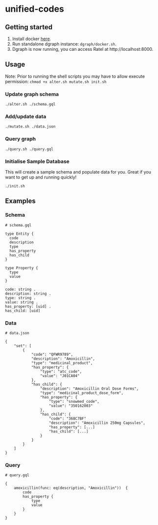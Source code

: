 # unified-codes

## Getting started

1. Install docker [here](https://docs.docker.com/get-docker/).
2. Run standalone dgraph instance: `dgraph/docker.sh`.
3. Dgraph is now running, you can access Ratel at http://localhost:8000.

## Usage

Note: Prior to running the shell scripts you may have to allow execute permission: `chmod +x alter.sh mutate.sh init.sh`

### Update graph schema

```
./alter.sh ./schema.gql
```

### Add/update data

```
./mutate.sh ./data.json
```

### Query graph

```
./query.sh ./query.gql
```

### Initialise Sample Database
This will create a sample schema and populate data for you. Great if you want to get up and running quickly!

```
./init.sh
```

## Examples

### Schema

```
# schema.gql

type Entity {
  code
  description
  type
  has_property
  has_child
}

type Property {
  type
  value
}

code: string .
description: string .
type: string .
value: string .
has_property: [uid] .
has_child: [uid]
```

### Data

```
# data.json

{
    "set": [
        {
            "code": "QFWR9789",
            "description": "Amoxicillin",
            "type": "medicinal_product",
            "has_property": {
                "type": "atc_code",
                "value": "J01CA04"
            },
            "has_child": {
                "description": "Amoxicillin Oral Dose Forms",
                "type": "medicinal_product_dose_form",
                "has_property": {
                    "type": "snowmed_code",
                    "value": "350162003"
                },
                "has_child": {
                    "code": "368C7BF"
                    "description": "Amoxicillin 250mg Capsules",
                    "has_property": [...]
                    "has_child": [...]
                }
            }
        }
    ]
}
```

### Query

```
# query.gql

{
    amoxicillin(func: eq(description, "Amoxicillin"))  {
        code
        has_property {
            type
            value
        }
    }
}
```